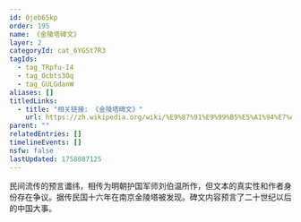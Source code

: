 ```yaml
---
id: 0jeb65kp
order: 195
name: 《金陵塔碑文》
layer: 2
categoryId: cat_6YGSt7R3
tagIds:
  - tag_TRpfu-I4
  - tag_Ocbts3Oq
  - tag_GULGdanW
aliases: []
titledLinks:
  - title: "相关链接: 《金陵塔碑文》"
    url: https://zh.wikipedia.org/wiki/%E9%87%91%E9%99%B5%E5%A1%94%E7%A2%91%E6%96%87
parent: ""
relatedEntries: []
timelineEvents: []
nsfw: false
lastUpdated: 1758087125
---
```


民间流传的预言谶纬，相传为明朝护国军师刘伯温所作，但文本的真实性和作者身份存在争议。据传民国十六年在南京金陵塔被发现。碑文内容预言了二十世纪以后的中国大事。